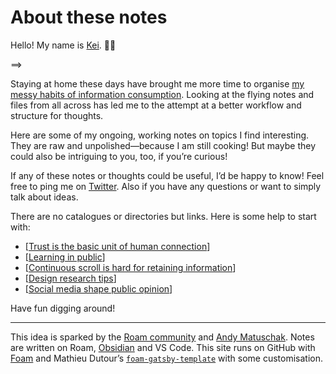 # About these notes

Hello! My name is [Kei](https://keikhcheung.com). 👋🏼

==>

Staying at home these days have brought me more time to organise [my messy habits of information consumption](https://keikhcheung.com/blog/2020/05/23/On-Digital-Reference-Keeping/). Looking at the flying notes and files from all across has led me to the attempt at a better workflow and structure for thoughts.

Here are some of my ongoing, working notes on topics I find interesting. They are raw and unpolished—because I am still cooking! But maybe they could also be intriguing to you, too, if you’re curious!

If any of these notes or thoughts could be useful, I’d be happy to know! Feel free to ping me on [Twitter](https://twitter.com/keikhcheung). Also if you have any questions or want to simply talk about ideas.

There are no catalogues or directories but links. Here is some help to start with:

- [[Trust is the basic unit of human connection]]
- [[Learning in public]]
- [[Continuous scroll is hard for retaining information]]
- [[Design research tips]]
- [[Social media shape public opinion]]

Have fun digging around!

* * *

This idea is sparked by the [Roam community](https://roamresearch.com/) and [Andy Matuschak](https://notes.andymatuschak.org/). Notes are written on Roam, [Obsidian](https://obsidian.md/) and VS Code. This site runs on GitHub with [Foam](https://foambubble.github.io/foam/) and Mathieu Dutour’s [`foam-gatsby-template`](https://github.com/mathieudutour/foam-gatsby-template) with some customisation.

[//begin]: # "Autogenerated link references for markdown compatibility"
[Trust is the basic unit of human connection]: trust-is-the-basic-unit-of-human-connection "Trust is the basic unit of human connection"
[Learning in public]: learning-in-public "Learning in public"
[Continuous scroll is hard for retaining information]: continuous-scroll-is-hard-for-retaining-information "Continuous scroll is hard for retaining information"
[Design research tips]: design-research-tips "Design research tips"
[Social media shape public opinion]: social-media-shape-public-opinion "Social media shape public opinion"
[//end]: # "Autogenerated link references"
